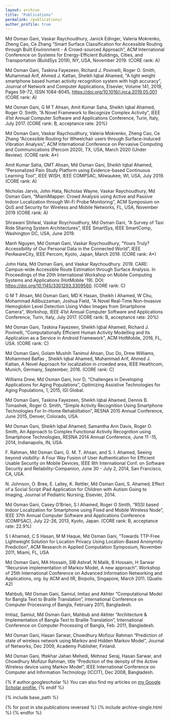 ```yaml
---
layout: archive
title: "Publications"
permalink: /publications/
author_profile: true
---
```

Md Osman Gani, Vaskar Raychoudhury, Janick Edinger, Valeria Mokrenko, Zheng Cao, Ce Zhang “Smart Surface Classification for Accessible Routing through Built Environment - A Crowd-sourced Approach”, ACM International Conference on Systems for Energy-Efficient Buildings, Cities, and Transportation (BuildSys 2019), NY, USA, November 2019. (CORE rank: A)

Md Osman Gani, Taskina Fayezeen, Richard J. Povinelli, Roger O. Smith, Muhammad Arif, Ahmed J. Kattan, Sheikh Iqbal Ahamed, "A light weight smartphone based human activity recognition system with high accuracy", Journal of Network and Computer Applications, Elsevier, Volume 141, 2019, Pages 59-72, ISSN 1084-8045, https://doi.org/10.1016/j.jnca.2019.05.001 (CORE rank: A)

Md Osman Gani, G M T Ahsan, Amit Kumar Saha, Sheikh Iqbal Ahamed, Roger O. Smith, “A Novel Framework to Recognize Complex Activity”, IEEE 41st Annual Computer Software and Applications Conference, Turin, Italy, July 2017. (CORE rank: B, acceptance rate: 20%)

Md Osman Gani, Vaskar Raychoudhury, Valeria Mokrenko, Zheng Cao, Ce Zhang “Accessible Routing for Wheelchair users through Surface-induced Vibration Analysis”, ACM International Conference on Pervasive Computing and Communications (Percom 2020), TX, USA, March 2020 (Under Review). (CORE rank: A*)

Amit Kumar Saha, GMT Ahsan, Md Osman Gani, Sheikh Iqbal Ahamed, “Personalized Pain Study Platform using Evidence-based Continuous Learning Tool”, IEEE WISH, IEEE COMPSAC, Milwaukee, WI, USA, July 2019. (CORE rank: A)

Nicholas Jarvis, John Hata, Nicholas Wayne, Vaskar Raychoudhury, Md Osman Gani, “MiamiMapper: Crowd Analysis using Active and Passive Indoor Localization through Wi-Fi Probe Monitoring”, ACM Symposium on QoS and Security for Wireless and Mobile Networks, FL, USA, November 2019 (CORE rank: A)

Shrawani Shilwal, Vaskar Roychoudhury, Md Osman Gani, “A Survey of Taxi Ride Sharing System Architectures”, IEEE SmartSys, IEEE SmartComp, Washington DC, USA, June 2019.

Manh Nguyen, Md Osman Gani, Vaskar Roychoudhury, “Yours Truly? Accessibility of Our Personal Data in the Connected World”, IEEE PerAwareCity, IEEE Percom, Kyoto, Japan, March 2019. (CORE rank: A*)

John Hata, Md Osman Gani, and Vaskar Raychoudhury. 2019. CARE: Campus-wide Accessible Route Estimation through Surface Analysis. In Proceedings of the 20th International Workshop on Mobile Computing Systems and Applications (HotMobile '19). DOI: https://doi.org/10.1145/3301293.3309560. (CORE rank: C)

G M T Ahsan, Md Osman Gani, MD K Hasan, Sheikh I Ahamed, W Chu, Mohammad Adibuzzaman, Joshua Field, "A Novel Real-Time Non-Invasive Hemoglobin Level Detection Using Video Images from Smartphone Camera", Workshop, IEEE 41st Annual Computer Software and Applications Conference, Turin, Italy, July 2017. (CORE rank: B, acceptance rate: 20%)

Md Osman Gani, Taskina Fayezeen, Sheikh Iqbal Ahamed, Richard J.  Povinelli, “Computationally Efficient Human Activity Modelling and Its Application as a Service in Android Framework”, ACM HotMobile, 2016, FL, USA. (CORE rank: C)

Md Osman Gani, Golam Mushih Tanimul Ahsan, Duc Do, Drew Williams, Mohammed Balfas , Sheikh Iqbal Ahamed, Muhammad Arif, Ahmed J. Kattan, A Novel Approach for localization in crowded area, IEEE Healthcom, Munich, Germany, September, 2016. (CORE rank: C)

Williams Drew, Md Osman Gani, Ivor D, “Challenges in Developing Applications for Aging Populations”, Optimizing Assistive Technologies for Aging Populations, 1, 2015, IGI Global. 

Md Osman Gani, Taskina Fayezeen, Sheikh Iqbal Ahamed, Dennis B. Tomashek, Roger O. Smith, “Simple Activity Recognition Using Smartphone Technologies For In-Home Rehabilitation”, RESNA 2015 Annual Conference, June 2015, Denver, Colorado, USA.

Md Osman Gani, Sheikh Iqbal Ahamed, Samantha Ann Davis, Roger O. Smith, An Approach to Complex Functional Activity Recognition using Smartphone Technologies, RESNA 2014 Annual Conference, June 11 -15, 2014, Indianapolis, IN, USA.

F. Rahman, Md Osman Gani, G. M. T. Ahsan, and S. I. Ahamed, Seeing beyond visibility: A Four Way Fusion of User Authentication for Efficient Usable Security on Mobile Devices, IEEE 8th International Conf. on Software Security and Reliability-Companion, June 30 - July 2, 2014, San Francisco, CA, USA.

N. Johnson, O. Bree, E. Lalley, K. Rettler, Md Osman Gani, S. Ahamed, Effect of a Social Script iPad Application for Children with Autism Going to Imaging, Journal of Pediatric Nursing, Elsevier, 2014.

Md Osman Gani, Casey O’Brien, S I Ahamed, Roger O Smith, “RSSI based Indoor Localization for Smartphone using Fixed and Mobile Wireless Node”, IEEE 37th Annual Computer Software and Applications Conference (COMPSAC), July 22-26, 2013, Kyoto, Japan. (CORE rank: B, acceptance rate: 22.9%)

S I Ahamed, C S Hasan, M M Haque, Md Osman Gani, “Towards TTP-Free Lightweight Solution for Location Privacy Using Location-Based Anonymity Prediction”, ACM Research in Applied Computation Symposium, November 2011, Miami, FL, USA

Md Osman Gani, MA Hossain, SIB Ashraf, N Malik, B Hossain, H Sarwar “Recursive implementation of Markov Model, A new approach”. Workshop of 25th International Conference on Advanced Information Networking and Applications, org. by ACM and IIR, Biopolis, Singapore, March 2011. (Qualis: A2)

Mahbub, Md Osman Gani, Samiul, Imtiaz and Akhter “Computational Model for Bangla Text to Braille Translation”, International Conference on Computer Processing of Bangla, February 2011, Bangladesh.

Imtiaz, Samiul, Md Osman Gani, Mahbub and Akhter “Architecture & Implementation of Bangla Text to Braille Translation”, International Conference on Computer Processing of Bangla, Feb. 2011, Bangladesh.

Md Osman Gani, Hasan Sarwar, Chowdhury Mofizur Rahman “Prediction of state of wireless network using Markov and Hidden Markov Model”, Journal of Networks, Dec 2009, Academy Publisher, Finland.

Md Osman Gani, Iftekhar Jahan Mehedi, Mehnaz Seraj, Hasan Sarwar, and Chowdhury Mofizur Rahman, title “Prediction of the density of the Active Wireless device using Markov Model”, IEEE International Conference on Computer and Information Technology (ICCIT), Dec 2008, Bangladesh.


{% if author.googlescholar %}
  You can also find my articles on <u><a href="{{author.googlescholar}}">my Google Scholar profile</a>.</u>
{% endif %}

{% include base_path %}

{% for post in site.publications reversed %}
  {% include archive-single.html %}
{% endfor %}
